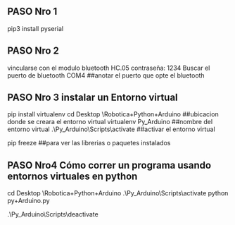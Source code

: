 ## PASO Nro 1
pip3 install pyserial

## PASO Nro 2
vincularse con el modulo bluetooth HC.05
contraseña: 1234
Buscar el puerto de bluetooth COM4                      ##anotar el puerto que opte el bluetooth
## PASO Nro 3 instalar un Entorno virtual

pip install virtualenv
cd Desktop \Robotica+Python+Arduino                      ##ubicacion donde se creara el entorno virtual
virtualenv Py_Arduino                                    ##nombre del entorno virtual
.\Py_Arduino\Scripts\activate                            ##activar el entorno virtual

pip freeze                                               ##para ver las librerias o paquetes instalados

## PASO Nro4 Cómo correr un programa usando entornos virtuales en python
cd Desktop \Robotica+Python+Arduino
.\Py_Arduino\Scripts\activate
python py+Arduino.py

.\Py_Arduino\Scripts\deactivate 